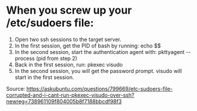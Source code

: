 # When you screw up your /etc/sudoers file:
1. Open two ssh sessions to the target server.
2. In the first session, get the PID of bash by running:
   echo $$
3. In the second session, start the authentication agent with:
   pkttyagent --process (pid from step 2)
4. Back in the first session, run:
   pkexec visudo
5. In the second session, you will get the password prompt. visudo will start in the first session.

Source: https://askubuntu.com/questions/799669/etc-sudoers-file-corrupted-and-i-cant-run-pkexec-visudo-over-ssh?newreg=738961109f804005b8f7188bbcdf98f3
